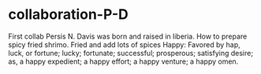 # collaboration-P-D
First collab
Persis N. Davis was born and raised in liberia. 
How to prepare spicy fried shrimo. Fried and add lots of spices
Happy: Favored by hap, luck, or fortune; lucky; fortunate;
        successful; prosperous; satisfying desire; as, a happy
        expedient; a happy effort; a happy venture; a happy omen.
